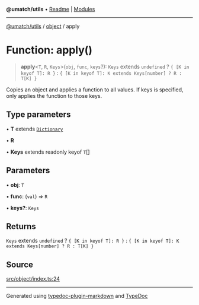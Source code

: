 **@umatch/utils** • [Readme](../../index.md) \| [Modules](../../modules.md)

***

[@umatch/utils](../../modules.md) / [object](../index.md) / apply

# Function: apply()

> **apply**\<`T`, `R`, `Keys`\>(`obj`, `func`, `keys`?): `Keys` extends `undefined` ? `{ [K in keyof T]: R }` : `{ [K in keyof T]: K extends Keys[number] ? R : T[K] }`

Copies an object and applies a function to all values. If keys is
specified, only applies the function to those keys.

## Type parameters

• **T** extends [`Dictionary`](../../index/type-aliases/Dictionary.md)

• **R**

• **Keys** extends readonly keyof `T`[]

## Parameters

• **obj**: `T`

• **func**: (`val`) => `R`

• **keys?**: `Keys`

## Returns

`Keys` extends `undefined` ? `{ [K in keyof T]: R }` : `{ [K in keyof T]: K extends Keys[number] ? R : T[K] }`

## Source

[src/object/index.ts:24](https://github.com/umatch-oficial/utils/blob/c1935bc/src/object/index.ts#L24)

***

Generated using [typedoc-plugin-markdown](https://www.npmjs.com/package/typedoc-plugin-markdown) and [TypeDoc](https://typedoc.org/)
